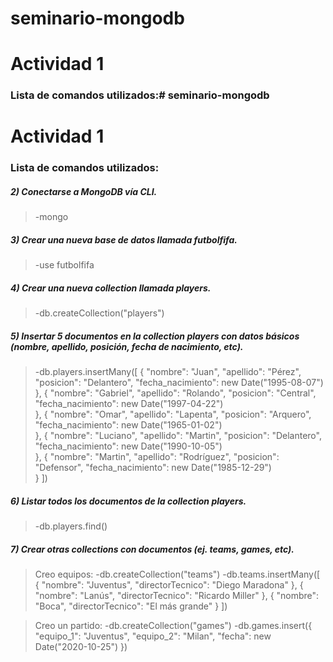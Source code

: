 
# seminario-mongodb

# Actividad 1

### Lista de comandos utilizados:# seminario-mongodb

# Actividad 1

### Lista de comandos utilizados:

##### 2) Conectarse a MongoDB vía CLI.
> -mongo

##### 3) Crear una nueva base de datos llamada futbolfifa.
> -use futbolfifa

##### 4) Crear una nueva collection llamada players.
> -db.createCollection("players")

##### 5) Insertar 5 documentos en la collection players con datos básicos (nombre, apellido, posición, fecha de nacimiento, etc).
> -db.players.insertMany([
	{
	"nombre": "Juan",
	"apellido": "Pérez",
	"posicion":  "Delantero",
	"fecha_nacimiento": new Date("1995-08-07")  
	},
	{
		"nombre": "Gabriel",
		"apellido": "Rolando",
		"posicion":  "Central",
		"fecha_nacimiento": new Date("1997-04-22")  
	},
	{
		"nombre": "Omar",
		"apellido": "Lapenta",
		"posicion":  "Arquero",
		"fecha_nacimiento": new Date("1965-01-02")  
	},
	{
		"nombre": "Luciano",
		"apellido": "Martin",
		"posicion":  "Delantero",
		"fecha_nacimiento": new Date("1990-10-05")  
	},
	{
		"nombre": "Martin",
		"apellido": "Rodríguez",
		"posicion":  "Defensor",
		"fecha_nacimiento": new Date("1985-12-29")  
	}
])

##### 6) Listar todos los documentos de la collection players.
> -db.players.find()

##### 7) Crear otras collections con documentos (ej. teams, games, etc).

> Creo equipos:
> -db.createCollection("teams")
> -db.teams.insertMany([
	{
		"nombre": "Juventus",
		"directorTecnico": "Diego Maradona"
	},
	{
		"nombre": "Lanús",
		"directorTecnico": "Ricardo Miller"
	},
	{
		"nombre": "Boca",
		"directorTecnico": "El más grande"
	}
])

> Creo un partido:
> -db.createCollection("games")
> -db.games.insert({
	"equipo_1": "Juventus", 
	"equipo_2": "Milan",
	"fecha": new Date("2020-10-25")
})
